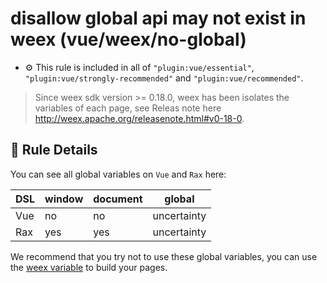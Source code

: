 # disallow global api may not exist in weex (vue/weex/no-global)

- :gear: This rule is included in all of `"plugin:vue/essential"`, `"plugin:vue/strongly-recommended"` and `"plugin:vue/recommended"`.

> Since weex sdk version >= 0.18.0, weex has been isolates the variables of each page, see Releas note here http://weex.apache.org/releasenote.html#v0-18-0.


## :book: Rule Details
You can see all global variables on `Vue` and `Rax` here:

| DSL | window | document | global |
| --- | --- | --- | --- |
| Vue | no | no | uncertainty |
| Rax | yes | yes | uncertainty |

We recommend that you try not to use these global variables, you can use the [weex variable](http://weex.apache.org/references/weex-variable.html) to build your pages.